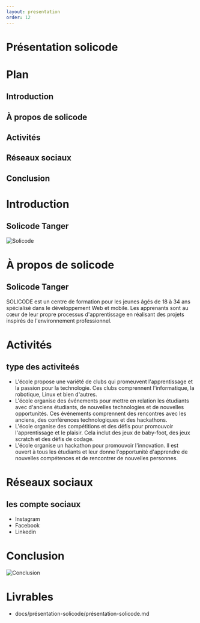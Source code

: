 ```yaml
---
layout: presentation
order: 12
---
```

# Présentation solicode
<!-- new slide -->
# Plan
## Introduction
## À propos de solicode
## Activités
## Réseaux sociaux
## Conclusion
<!-- new slide -->
# Introduction

## Solicode Tanger
![Solicode](/lab-markdown/présentation-solicode.md/images/solicode.jpg)
<!-- new slide -->
# À propos de solicode
## Solicode Tanger
SOLICODE est un centre de formation pour les jeunes âgés de 18 à 34 ans spécialisé dans le développement Web et mobile. Les apprenants sont au cœur de leur propre processus d'apprentissage en réalisant des projets inspirés de l'environnement professionnel.
<!-- new slide -->
# Activités
## type des activiteés
- L'école propose une variété de clubs qui promeuvent l'apprentissage et la passion pour la technologie. Ces clubs comprennent l'informatique, la robotique, Linux et bien d'autres.
- L'école organise des événements pour mettre en relation les étudiants avec d'anciens étudiants, de nouvelles technologies et de nouvelles opportunités. Ces événements comprennent des rencontres avec les anciens, des conférences technologiques et des hackathons.
- L'école organise des compétitions et des défis pour promouvoir l'apprentissage et le plaisir. Cela inclut des jeux de baby-foot, des jeux scratch et des défis de codage.
- L'école organise un hackathon pour promouvoir l'innovation. Il est ouvert à tous les étudiants et leur donne l'opportunité d'apprendre de nouvelles compétences et de rencontrer de nouvelles personnes.
<!-- new slide -->
# Réseaux sociaux
## les compte sociaux

- Instagram
- Facebook
- Linkedin
<!-- new slide -->
# Conclusion

![Conclusion](/lab-markdown/présentation-solicode.md/images/conclusion.png)
<!-- new slide -->
# Livrables

- docs/présentation-solicode/présentation-solicode.md